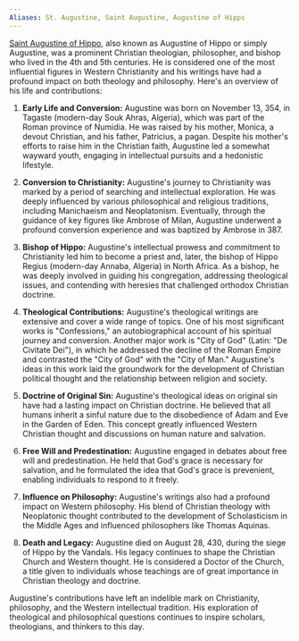 ```yaml
---
Aliases: St. Augustine, Saint Augustine, Augustine of Hipps
---
```

[Saint Augustine of Hippo](https://www.wikiwand.com/en/Augustine_of_Hippo), also known as Augustine of Hippo or simply Augustine, was a prominent Christian theologian, philosopher, and bishop who lived in the 4th and 5th centuries. He is considered one of the most influential figures in Western Christianity and his writings have had a profound impact on both theology and philosophy. Here's an overview of his life and contributions:

1. **Early Life and Conversion:** Augustine was born on November 13, 354, in Tagaste (modern-day Souk Ahras, Algeria), which was part of the Roman province of Numidia. He was raised by his mother, Monica, a devout Christian, and his father, Patricius, a pagan. Despite his mother's efforts to raise him in the Christian faith, Augustine led a somewhat wayward youth, engaging in intellectual pursuits and a hedonistic lifestyle.
    
2. **Conversion to Christianity:** Augustine's journey to Christianity was marked by a period of searching and intellectual exploration. He was deeply influenced by various philosophical and religious traditions, including Manichaeism and Neoplatonism. Eventually, through the guidance of key figures like Ambrose of Milan, Augustine underwent a profound conversion experience and was baptized by Ambrose in 387.
    
3. **Bishop of Hippo:** Augustine's intellectual prowess and commitment to Christianity led him to become a priest and, later, the bishop of Hippo Regius (modern-day Annaba, Algeria) in North Africa. As a bishop, he was deeply involved in guiding his congregation, addressing theological issues, and contending with heresies that challenged orthodox Christian doctrine.
    
4. **Theological Contributions:** Augustine's theological writings are extensive and cover a wide range of topics. One of his most significant works is "Confessions," an autobiographical account of his spiritual journey and conversion. Another major work is "City of God" (Latin: "De Civitate Dei"), in which he addressed the decline of the Roman Empire and contrasted the "City of God" with the "City of Man." Augustine's ideas in this work laid the groundwork for the development of Christian political thought and the relationship between religion and society.
    
5. **Doctrine of Original Sin:** Augustine's theological ideas on original sin have had a lasting impact on Christian doctrine. He believed that all humans inherit a sinful nature due to the disobedience of Adam and Eve in the Garden of Eden. This concept greatly influenced Western Christian thought and discussions on human nature and salvation.
    
6. **Free Will and Predestination:** Augustine engaged in debates about free will and predestination. He held that God's grace is necessary for salvation, and he formulated the idea that God's grace is prevenient, enabling individuals to respond to it freely.
    
7. **Influence on Philosophy:** Augustine's writings also had a profound impact on Western philosophy. His blend of Christian theology with Neoplatonic thought contributed to the development of Scholasticism in the Middle Ages and influenced philosophers like Thomas Aquinas.
    
8. **Death and Legacy:** Augustine died on August 28, 430, during the siege of Hippo by the Vandals. His legacy continues to shape the Christian Church and Western thought. He is considered a Doctor of the Church, a title given to individuals whose teachings are of great importance in Christian theology and doctrine.
    

Augustine's contributions have left an indelible mark on Christianity, philosophy, and the Western intellectual tradition. His exploration of theological and philosophical questions continues to inspire scholars, theologians, and thinkers to this day.